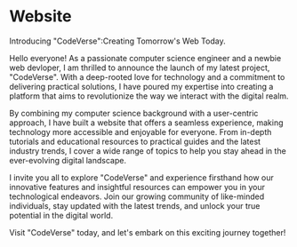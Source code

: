 # Website
Introducing "CodeVerse":Creating Tomorrow's Web Today.

Hello everyone! As a passionate computer science engineer and a newbie web devloper, I am thrilled to announce the launch of my latest project, "CodeVerse". With a deep-rooted love for technology and a commitment to delivering practical solutions, I have poured my expertise into creating a platform that aims to revolutionize the way we interact with the digital realm.

By combining my computer science background with a user-centric approach, I have built a website that offers a seamless experience, making technology more accessible and enjoyable for everyone. From in-depth tutorials and educational resources to practical guides and the latest industry trends, I cover a wide range of topics to help you stay ahead in the ever-evolving digital landscape.

I invite you all to explore "CodeVerse" and experience firsthand how our innovative features and insightful resources can empower you in your technological endeavors. Join our growing community of like-minded individuals, stay updated with the latest trends, and unlock your true potential in the digital world.

Visit "CodeVerse" today, and let's embark on this exciting journey together!
